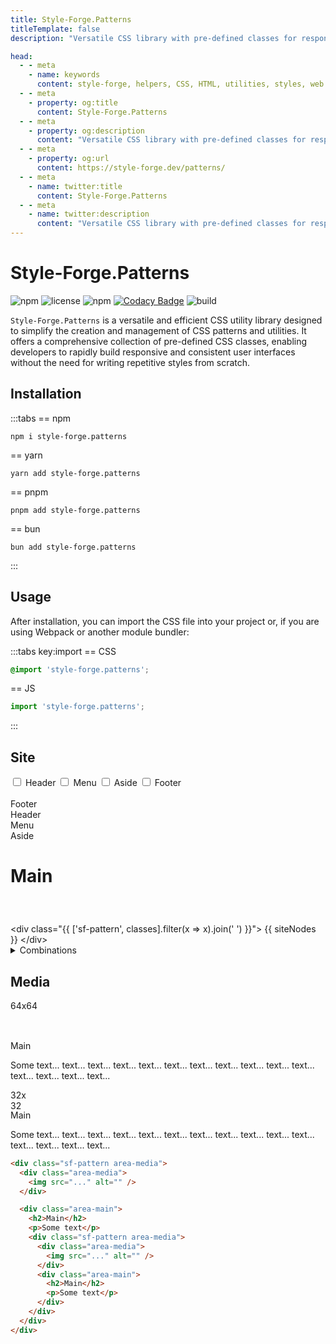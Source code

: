 ```yaml
---
title: Style-Forge.Patterns
titleTemplate: false
description: "Versatile CSS library with pre-defined classes for responsive, consistent user interfaces."

head:
  - - meta
    - name: keywords
      content: style-forge, helpers, CSS, HTML, utilities, styles, web development, frontend, styling, design, responsive, lightweight, performance, modular, consistent
  - - meta
    - property: og:title
      content: Style-Forge.Patterns
  - - meta
    - property: og:description
      content: "Versatile CSS library with pre-defined classes for responsive, consistent user interfaces."
  - - meta
    - property: og:url
      content: https://style-forge.dev/patterns/
  - - meta
    - name: twitter:title
      content: Style-Forge.Patterns
  - - meta
    - name: twitter:description
      content: "Versatile CSS library with pre-defined classes for responsive, consistent user interfaces."
---
```


# Style-Forge.Patterns

<div class="shields">

![npm](https://img.shields.io/npm/v/style-forge.patterns)
![license](https://img.shields.io/npm/l/style-forge.patterns)
![npm](https://img.shields.io/npm/dm/style-forge.patterns)
[![Codacy Badge](https://app.codacy.com/project/badge/Grade/ab57d699e51e43d686f9b0745aa60eaa)](https://app.codacy.com/gh/Style-Forge/patterns/dashboard?utm_source=gh&utm_medium=referral&utm_content=&utm_campaign=Badge_grade)
![build](https://github.com/Style-Forge/patterns/actions/workflows/publish.yml/badge.svg)

</div>

`Style-Forge.Patterns` is a versatile and efficient CSS utility library designed to simplify the creation and management of CSS patterns and utilities. It offers a comprehensive collection of pre-defined CSS classes, enabling developers to rapidly build responsive and consistent user interfaces without the need for writing repetitive styles from scratch.

## Installation

:::tabs
== npm
```shell
npm i style-forge.patterns
```
== yarn
```shell
yarn add style-forge.patterns
```
== pnpm
```shell
pnpm add style-forge.patterns
```
== bun
```shell
bun add style-forge.patterns
```
:::

## Usage

After installation, you can import the CSS file into your project or, if you are using Webpack or another module bundler:

:::tabs key:import
== CSS
```css
@import 'style-forge.patterns';
```
== JS
```js
import 'style-forge.patterns';
```
:::

## Site

<div class="pos:s t">
  <div class="d:f wrap">
    <label class="sf-switch">
      <input v-model="area.header" type="checkbox" /> <span>Header</span>
    </label>
    <label class="sf-switch">
      <input v-model="area.menu" type="checkbox" /> <span>Menu</span>
    </label>
    <label class="sf-switch">
      <input v-model="area.aside" type="checkbox" /> <span>Aside</span>
    </label>
    <label class="sf-switch">
      <input v-model="area.footer" type="checkbox" /> <span>Footer</span>
    </label>
  </div>
</div>

<br />

<div class="pExample d:f">
<div :class="['sf-pattern', 'w', classes]">
  <div v-if="area.footer" class="area-footer sf-c-lavender">Footer</div>
  <div v-if="area.header" class="area-header sf-c-antiquewhite">Header</div>
  <div v-if="area.menu" class="area-menu sf-c-lightcyan">Menu</div>
  <div v-if="area.aside" class="area-aside sf-c-mistyrose">Aside</div>

  <div class="area-main sf-c-beige">
    <h1>Main</h1>
  </div>
</div>
</div>

<highlight lang="html">
&lt;div class="{{ ['sf-pattern', classes].filter(x => x).join(' ') }}"&gt;
  {{ siteNodes }}
&lt;/div&gt;
</highlight>

<details>
  <summary>Combinations</summary>

<div class="pExample d:f">
<div class="w sf-pattern area-header">
  <div class="area-header sf-c-antiquewhite">Header</div>

  <div class="area-main sf-c-beige">
    <h1>Main</h1>
  </div>
</div>
</div>

```html
<div class="sf-pattern area-header">
  <div class="area-header">Header</div>

  <div class="area-main">
    <h1>Main</h1>
  </div>
</div>
```

---

<div class="pExample d:f">
<div class="w sf-pattern area-header area-footer">
  <div class="area-header sf-c-antiquewhite">Header</div>
  <div class="area-footer sf-c-lavender">Footer</div>

  <div class="area-main sf-c-beige">
    <h1>Main</h1>
  </div>
</div>
</div>

```html
<div class="sf-pattern area-header area-footer">
  <div class="area-header">Header</div>
  <div class="area-footer">Footer</div>

  <div class="area-main">
    <h1>Main</h1>
  </div>
</div>
```

---

<div class="pExample d:f">
<div class="w sf-pattern area-header area-footer area-menu">
  <div class="area-header sf-c-antiquewhite">Header</div>
  <div class="area-footer sf-c-lavender">Footer</div>
  <div class="area-menu sf-c-lightcyan">Menu</div>

  <div class="area-main sf-c-beige">
    <h1>Main</h1>
  </div>
</div>
</div>

```html
<div class="sf-pattern area-header area-footer area-menu">
  <div class="area-header">Header</div>
  <div class="area-footer">Footer</div>
  <div class="area-menu">Menu</div>

  <div class="area-main">
    <h1>Main</h1>
  </div>
</div>
```

---

<div class="pExample d:f">
<div class="w sf-pattern area-menu area-header area-aside area-footer">
  <div class="area-header sf-c-antiquewhite">Header</div>
  <div class="area-footer sf-c-lavender">Footer</div>
  <div class="area-menu sf-c-lightcyan">Menu</div>
  <div class="area-aside sf-c-mistyrose">Aside</div>

  <div class="area-main sf-c-beige">
    <h1>Main</h1>
  </div>
</div>
</div>

```html
<div class="sf-pattern area-menu area-header area-aside area-footer">
  <div class="area-header">Header</div>
  <div class="area-footer">Footer</div>
  <div class="area-menu">Menu</div>
  <div class="area-aside">Aside</div>

  <div class="area-main">
    <h1>Main</h1>
  </div>
</div>
```

---

<div class="pExample d:f">
<div class="w sf-pattern area-header area-aside area-footer">
  <div class="area-header sf-c-antiquewhite">Header</div>
  <div class="area-footer sf-c-lavender">Footer</div>
  <div class="area-aside sf-c-mistyrose">Aside</div>

  <div class="area-main sf-c-beige">
    <h1>Main</h1>
  </div>
</div>
</div>

```html
<div class="sf-pattern area-header area-aside area-footer">
  <div class="area-header">Header</div>
  <div class="area-footer">Footer</div>
  <div class="area-aside">Aside</div>

  <div class="area-main">
    <h1>Main</h1>
  </div>
</div>
```

---

<div class="pExample d:f">
<div class="w sf-pattern area-menu area-header">
  <div class="area-header sf-c-antiquewhite">Header</div>
  <div class="area-menu sf-c-lightcyan">Menu</div>

  <div class="area-main sf-c-beige">
    <h1>Main</h1>
  </div>
</div>
</div>

```html
<div class="sf-pattern area-menu area-header">
  <div class="area-header">Header</div>
  <div class="area-menu">Menu</div>

  <div class="area-main">
    <h1>Main</h1>
  </div>
</div>
```

---

<div class="pExample d:f">
<div class="w sf-pattern area-menu area-header area-aside">
  <div class="area-header sf-c-antiquewhite">Header</div>
  <div class="area-menu sf-c-lightcyan">Menu</div>
  <div class="area-aside sf-c-mistyrose">Aside</div>

  <div class="area-main sf-c-beige">
    <h1>Main</h1>
  </div>
</div>
</div>

```html
<div class="sf-pattern area-menu area-header area-aside">
  <div class="area-header">Header</div>
  <div class="area-menu">Menu</div>
  <div class="area-aside">Aside</div>

  <div class="area-main">
    <h1>Main</h1>
  </div>
</div>
```

---

<div class="pExample d:f">
<div class="w sf-pattern area-header area-aside">
  <div class="area-header sf-c-antiquewhite">Header</div>
  <div class="area-aside sf-c-mistyrose">Aside</div>

  <div class="area-main sf-c-beige">
    <h1>Main</h1>
  </div>
</div>
</div>

```html
<div class="sf-pattern area-header area-aside">
  <div class="area-header">Header</div>
  <div class="area-aside">Aside</div>

  <div class="area-main">
    <h1>Main</h1>
  </div>
</div>
```

---

<div class="pExample d:f">
<div class="w sf-pattern area-footer">
  <div class="area-footer sf-c-lavender">Footer</div>

  <div class="area-main sf-c-beige">
    <h1>Main</h1>
  </div>
</div>
</div>

```html
<div class="sf-pattern area-footer">
  <div class="area-footer">Footer</div>

  <div class="area-main">
    <h1>Main</h1>
  </div>
</div>
```

---

<div class="pExample d:f">
<div class="w sf-pattern area-menu area-footer">
  <div class="area-footer sf-c-lavender">Footer</div>
  <div class="area-menu sf-c-lightcyan">Menu</div>

  <div class="area-main sf-c-beige">
    <h1>Main</h1>
  </div>
</div>
</div>

```html
<div class="sf-pattern area-menu area-footer">
  <div class="area-footer">Footer</div>
  <div class="area-menu">Menu</div>

  <div class="area-main">
    <h1>Main</h1>
  </div>
</div>
```

---

<div class="pExample d:f">
<div class="w sf-pattern area-menu area-aside area-footer">
  <div class="area-footer sf-c-lavender">Footer</div>
  <div class="area-menu sf-c-lightcyan">Menu</div>
  <div class="area-aside sf-c-mistyrose">Aside</div>

  <div class="area-main sf-c-beige">
    <h1>Main</h1>
  </div>
</div>
</div>

```html
<div class="sf-pattern area-menu area-aside area-footer">
  <div class="area-footer">Footer</div>
  <div class="area-menu">Menu</div>
  <div class="area-aside">Aside</div>

  <div class="area-main">
    <h1>Main</h1>
  </div>
</div>
```

---

<div class="pExample d:f">
<div class="w sf-pattern area-aside area-footer">
  <div class="area-footer sf-c-lavender">Footer</div>
  <div class="area-aside sf-c-mistyrose">Aside</div>

  <div class="area-main sf-c-beige">
    <h1>Main</h1>
  </div>
</div>
</div>

```html
<div class="sf-pattern area-aside area-footer">
  <div class="area-footer">Footer</div>
  <div class="area-aside">Aside</div>

  <div class="area-main">
    <h1>Main</h1>
  </div>
</div>
```

---

<div class="pExample d:f">
<div class="w sf-pattern area-menu">
  <div class="area-menu sf-c-lightcyan">Menu</div>

  <div class="area-main sf-c-beige">
    <h1>Main</h1>
  </div>
</div>
</div>

```html
<div class="sf-pattern area-menu">
  <div class="area-menu">Menu</div>

  <div class="area-main">
    <h1>Main</h1>
  </div>
</div>
```

---

<div class="pExample d:f">
<div class="w sf-pattern area-menu area-aside">
  <div class="area-menu sf-c-lightcyan">Menu</div>
  <div class="area-aside sf-c-mistyrose">Aside</div>

  <div class="area-main sf-c-beige">
    <h1>Main</h1>
  </div>
</div>
</div>

```html
<div class="sf-pattern area-menu area-aside">
  <div class="area-menu">Menu</div>
  <div class="area-aside">Aside</div>

  <div class="area-main">
    <h1>Main</h1>
  </div>
</div>
```

---

<div class="pExample d:f">
<div class="w sf-pattern area-aside">
  <div class="area-aside sf-c-mistyrose">Aside</div>

  <div class="area-main sf-c-beige">
    <h1>Main</h1>
  </div>
</div>
</div>

```html
<div class="sf-pattern area-aside">
  <div class="area-aside">Aside</div>

  <div class="area-main">
    <h1>Main</h1>
  </div>
</div>
```

</details>

## Media

<div class="sf-pattern area-media">
  <div class="area-media sf-c-mistyrose">
    <div class="d:f y:i:c x:c:c box:64 sf-c-lightcyan ov:h">64x64</div>
  </div>

  <div class="area-main sf-c-beige">
    <div class="fz:h1">Main</div>
    <p>Some text... text... text... text... text... text... text... text... text... text... text... text...
text... 
text... text...</p>
    <div class="sf-pattern area-media">
      <div class="area-media sf-c-mistyrose">
        <div class="d:f y:i:c x:c:c box:32 sf-c-lightcyan fz:s ov:h">32x32</div>
      </div>
      <div class="area-main sf-c-beige">
        <div class="fz:h2">Main</div>
        <p>Some text... text... text... text... text... text... text... text... text... text... text... text... text... text... text...</p>
      </div>
    </div>
  </div>
</div>

```html
<div class="sf-pattern area-media">
  <div class="area-media">
    <img src="..." alt="" />
  </div>

  <div class="area-main">
    <h2>Main</h2>
    <p>Some text</p>
    <div class="sf-pattern area-media">
      <div class="area-media">
        <img src="..." alt="" />
      </div>
      <div class="area-main">
        <h2>Main</h2>
        <p>Some text</p>
      </div>
    </div>
  </div>
</div>
```

<script setup>
import { reactive, computed } from 'vue';

import 'style-forge.form/src/var.css';

import 'style-forge.form/src/switch.css';

import 'style-forge.patterns';

import 'style-forge.colors/src/colors/10/lavender.css';
import 'style-forge.colors/src/colors/10/antiquewhite.css';
import 'style-forge.colors/src/colors/10/lightcyan.css';
import 'style-forge.colors/src/colors/10/mistyrose.css';
import 'style-forge.colors/src/colors/10/beige.css';

const area = reactive({
  header: true,
  menu: true,
  aside: true,
  footer: true,
});

const classes = computed(() => {
  const arr = [];
  if (area.header) arr.push('area-header');
  if (area.menu) arr.push('area-menu');
  if (area.aside) arr.push('area-aside');
  if (area.footer) arr.push('area-footer');
  return arr.filter(x => x).join(' ');
});

const siteNodes = computed(() => {
  const areasNode = {
    header: '<div class="area-header">Header</div>',
    menu: '<div class="area-menu">Menu</div>',
    aside: '<div class="area-aside">Aside</div>',
    footer: '<div class="area-footer">Footer</div>',
    main: '<div class="area-main">\n    <h1>Main</h1>\n  </div>'
  };

  const arr = [];
  
  if (area.footer) arr.unshift(areasNode.footer);
  if (area.aside) arr.unshift(areasNode.aside);
  if (area.menu) arr.unshift(areasNode.menu);
  if (area.header) arr.unshift(areasNode.header);
  return [arr.join('\n  '), areasNode.main].filter(x => x).join('\n\n  ');
});
</script>

<style scoped>
.pExample {
  height: 200px;
}
.box\:64 {
  width: 64px;
  height: 64px;
}
.box\:32 {
  width: 32px;
  height: 32px;
}
</style>
